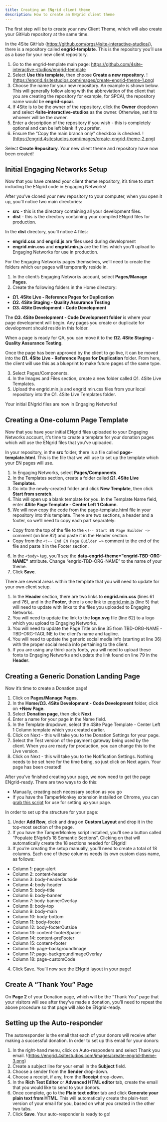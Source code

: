 ```yaml
---
title: Creating an ENgrid client theme
description: How to create an ENgrid client theme
---
```


The first step will be to create your new Client Theme, which will also create your GitHub repository at the same time. 

In the 4Site GitHub (https://github.com/orgs/4site-interactive-studios/), there is a repository called **engrid-template**. This is the repository you’ll use as a base for your new client repository.

1. Go to the engrid-template main page: https://github.com/4site-interactive-studios/engrid-template
2. Select **Use this template**, then choose **Create a new repository**.
!(https://engrid.4sitestudios.com/images/create-engrid-theme-1.png)
3. Choose the name for your new repository. An example is shown below. This will generally follow along with the abbreviation of the client that you are creating the repository for example, for SPCAI, the repository name would be **engrid-spcai**. 
4. If 4Site is to be the owner of the repository, click the **Owner** dropdown and select **4site-interactive-studios** as the owner. Otherwise, set it to whoever will be the owner. 
5. Enter a description of the repository if you wish - this is completely optional and can be left blank if you prefer.
6. Ensure the “Copy the main branch only” checkbox is checked.
!(https://engrid.4sitestudios.com/images/create-engrid-theme-2.png) 

Select **Create Repository**. Your new client theme and repository have now been created!

## Initial Engaging Networks Setup

Now that you have created your client theme repository, it’s time to start including the ENgrid code in Engaging Networks!

After you’ve cloned your new repository to your computer, when you open it up, you’ll notice two main directories:
- **src** - this is the directory containing all your development files.
- **dist** - this is the directory containing your compiled ENgrid files for production.

In the **dist** directory, you’ll notice 4 files:

- **engrid.css** and **engrid.js** are files used during development
- **engrid.min.css** and **engrid.min.js** are the files which you’ll upload to Engaging Networks for use in production.

For the Engaging Networks pages themselves, we’ll need to create the folders which our pages will temporarily reside in.

1. In the client’s Engaging Networks account, select **Pages/Manage Pages**.
2. Create the following folders in the Home directory: 
- **Ω1. 4Site Live - Reference Pages for Duplication**
- **Ω2. 4Site Staging - Quality Assurance Testing**
- **Ω3. 4Site Development - Code Development**

The **Ω3. 4Site Development - Code Development folder** is where your page development will begin. Any pages you create or duplicate for development should reside in this folder. 

When a page is ready for QA, you can move it to the **Ω2. 4Site Staging - Quality Assurance Testing**.

Once the page has been approved by the client to go live, it can be moved into the **Ω1. 4Site Live - Reference Pages for Duplication** folder. From here, the client will use this as a blueprint to make future pages of the same type. 

3. Select Pages/Components.
4. In the Images and Files section, create a new folder called Ω1. 4Site Live Templates.
5. Upload the engrid.min.js and engrid.min.css files from your local repository into the Ω1. 4Site Live Templates folder. 

Your initial ENgrid files are now in Engaging Networks!

## Creating a One-column Page Template

Now that you have your initial ENgrid files uploaded to your Engaging Networks account, it’s time to create a template for your donation pages which will use the ENgrid files that you’ve uploaded.

In your repository, in the **src** folder, there is a file called **page-template.html**. This is the file that we will use to set up the template which your EN pages will use. 
1. In Engaging Networks, select **Pages/Components**.
2. In the Templates section, create a folder called **Ω1. 4Site Live Templates**.
3. Go into the newly-created folder and click **New Template**, then click **Start from scratch**.
4. This will open up a blank template for you. In the Template Name field, enter **4Site Page Template - Center Left 1 Column**.
5. We will now copy the code from the page-template.html file in your repository into this template. There are two sections, a header and a footer, so we’ll need to copy each part separately:
- Copy from the top of the file to the `<!-- Start EN Page Builder –>` comment (on line 82) and paste it in the Header section.
- Copy from the `<!-- End EN Page Builder –>` comment to the end of the file and paste it in the Footer section.
6. In the `<body>` tag, you’ll see the **data-engrid-theme="engrid-TBD-ORG-NAME"** attribute. Change “engrid-TBD-ORG-NAME” to the name of your theme.  
7. Click **Save**.

There are several areas within the template that you will need to update for your own client setup. 

1. In the **Header** section, there are two links to **engrid.min.css** (lines 61 and 76), and in the **Footer**, there is one link to [engrid.min.js](https://engrid.min.js) (line 5) that will need to update with links to the files you uploaded to Engaging Networks. 
2. You will need to update the link to the **logo.svg** file (line 62) to a logo which you upload to Engaging Networks.
3. You will need to update the Page Title on line 35 from TBD-ORG-NAME - TBD-ORG-TAGLINE to the client’s name and tagline.
4. You will need to update the generic social media info (starting at line 36) with the proper social media info pertaining to the client.
5. If you are using any third-party fonts, you will need to upload these fonts to Engaging Networks and update the link found on line 79 in the **Header**.


## Creating a Generic Donation Landing Page

Now it’s time to create a Donation page! 

1. Click on **Pages/Manage Pages**. 
2. In the **Home/Ω3. 4Site Development - Code Development** folder, click on **+New Page**.
3. Select **Donation page**, then click **Next**.
4. Enter a name for your page in the Name field.
5. In the Template dropdown, select the 4Site Page Template - Center Left 1 Column template which you created earlier.
6. Click on Next - this will take you to the Donation Settings for your page.
7. Select the Test version of the payment gateway being used by the client. When you are ready for production, you can change this to the Live version.
8. Click on Next - this will take you to the Notification Settings. Nothing needs to be set here for the time being, so just click on Next again. Your page has been created!

After you’ve finished creating your page, we now need to get the page ENgrid-ready. There are two ways to do this:

- Manually, creating each necessary section as you go
- If you have the TamperMonkey extension installed on Chrome, you can [grab this script](https://github.com/4site-interactive-studios/bryans-tampermonkey-scripts/blob/main/ENgrid%20-%20Populate%2018%20Semantic%20Sections%20into%20Advanced%20Row.user.js) for use for setting up your page.

In order to set up the structure for your page:

1. Under **Add Row**, click and drag on **Custom Layout** and drop it in the top-most section of the page.
2. If you have the TamperMonkey script installed, you’ll see a button called “Populate ENgrid’s 18 Semantic Sections”. Clicking on that will automatically create the 18 sections needed for ENgrid!
3. If you’re creating the setup manually, you’ll need to create a total of 18 columns. Each one of these columns needs its own custom class name, as follows:
- Column 1: page-alert
- Column 2: content-header
- Column 3: body-headerOutside
- Column 4: body-header
- Column 5: body-title
- Column 6: body-banner
- Column 7: body-bannerOverlay
- Column 8: body-top
- Column 9: body-main
- Column 10: body-bottom
- Column 11: body-footer
- Column 12: body-footerOutside
- Column 13: content-footerSpacer
- Column 14: content-preFooter
- Column 15: content-footer
- Column 16: page-backgroundImage
- Column 17: page-backgroundImageOverlay
- Column 18: page-customCode
4. Click Save. You’ll now see the ENgrid layout in your page!

## Create A “Thank You” Page

On **Page 2** of your Donation page, which will be the “Thank You” page that your visitors will see after they’ve made a donation, you’ll need to repeat the above procedure so that page will also be ENgrid-ready.

## Setting up the Auto-responder

The autoresponder is the email that each of your donors will receive after making a successful donation. In order to set up this email for your donors:

1. In the right-hand menu, click on Auto-responders and select Thank you email.
!(https://engrid.4sitestudios.com/images/create-engrid-theme-3.png)
2. Create a subject line for your email in the **Subject** field. 
3. Choose a sender from the **Sender** drop-down.
4. Choose a receipt, if any, from the **Receipt** drop-down.
5. In the **Rich Text Editor** or **Advanced HTML editor** tab, create the email that you would like to send to your donors.
6. Once complete, go to the **Plain text editor** tab and click **Generate your plain text from HTML**. This will automatically create the plain-text version of your email for you, based on what you created in the other two tabs.
7. Click **Save**. Your auto-responder is ready to go!
